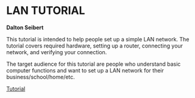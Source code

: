 # LAN TUTORIAL
**Dalton Seibert**

This tutorial is intended to help people set up a simple LAN network. The tutorial covers required hardware, setting up a router, connecting your network, and verifying your connection.

The target audience for this tutorial are people who understand basic computer functions and want to set up a LAN network for their business/school/home/etc. 

[Tutorial]([LAN_tutorial.md](https://github.com/Dkseibert/INFOTC1600FINALPROJECT/blob/main/LAN_Tutorial.md)https://github.com/Dkseibert/INFOTC1600FINALPROJECT/blob/main/LAN_Tutorial.md)
